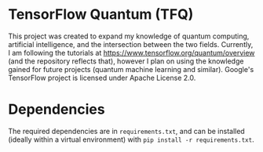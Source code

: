 # TensorFlow Quantum (TFQ)
This project was created to expand my knowledge of quantum computing, artificial intelligence, and the intersection between the two fields. Currently, I am following the tutorials at https://www.tensorflow.org/quantum/overview (and the repository reflects that), however I plan on using the knowledge gained for future projects (quantum machine learning and similar). Google's TensorFlow project is licensed under Apache License 2.0.

# Dependencies
The required dependencies are in `requirements.txt`, and can be installed (ideally within a virtual environment) with `pip install -r requirements.txt`.
